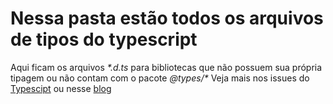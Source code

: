 # Nessa pasta estão todos os arquivos de tipos do typescript

Aqui ficam os arquivos _\*.d.ts_ para bibliotecas que não possuem sua própria tipagem ou não contam com o pacote _@types/\*_
Veja mais nos issues do [Typescipt](https://github.com/microsoft/TypeScript/issues/20421) ou nesse [blog](https://www.ankursheel.com/blog/custom-type-definitions-for-java-script-dependencies)
